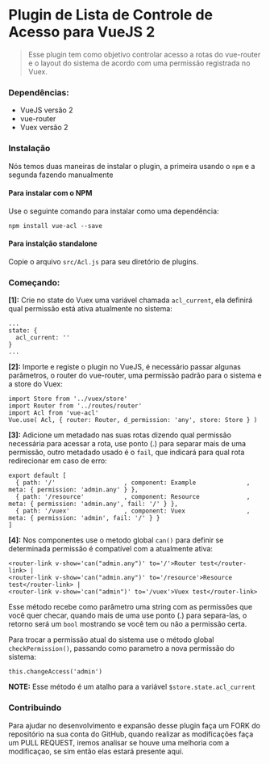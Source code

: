 # Plugin de Lista de Controle de Acesso para VueJS 2

>Esse plugin tem como objetivo controlar acesso a rotas do vue-router e o layout do sistema de acordo com uma permissão registrada no Vuex.

### Dependências:
- VueJS versão 2
- vue-router
- Vuex versão 2

### Instalação

Nós temos duas maneiras de instalar o plugin, a primeira usando o `npm` e a segunda fazendo manualmente

#### Para instalar com o NPM

Use o seguinte comando para instalar como uma dependência:

    npm install vue-acl --save

#### Para instalção standalone

Copie o arquivo `src/Acl.js` para seu diretório de plugins.

### Começando:

**[1]:** Crie no state do Vuex uma variável chamada `acl_current`, ela definirá qual permissão está ativa atualmente no sistema:

    ...
  	state: {
  	  acl_current: ''
  	}
    ...

**[2]:** Importe e registe o plugin no VueJS, é necessário passar algunas parâmetros, o router do vue-router, uma permissão padrão para o sistema e a store do Vuex:


    import Store from '../vuex/store'
    import Router from '../routes/router'
    import Acl from 'vue-acl'
    Vue.use( Acl, { router: Router, d_permission: 'any', store: Store } )


**[3]:** Adicione um metadado nas suas rotas dizendo qual permissão necessária para acessar a rota, use ponto (.) para separar mais de uma permissão, outro metadado usado é o `fail`, que indicará para qual rota redirecionar em caso de erro:

	export default [
	  { path: '/'                   , component: Example              , meta: { permission: 'admin.any' } },
	  { path: '/resource'           , component: Resource             , meta: { permission: 'admin.any', fail: '/' } },
	  { path: '/vuex'               , component: Vuex                 , meta: { permission: 'admin', fail: '/' } }
	]



**[4]:** Nos componentes use o metodo global `can()` para definir se determinada permissão é compatível com a atualmente ativa:

	<router-link v-show='can("admin.any")' to='/'>Router test</router-link> |
	<router-link v-show='can("admin.any")' to='/resource'>Resource test</router-link> |
	<router-link v-show='can("admin")' to='/vuex'>Vuex test</router-link>

Esse método recebe como parâmetro uma string com as permissões que você quer checar, quando mais de uma use ponto (.) para separa-las, o retorno será um `bool` mostrando se você tem ou não a permissão certa.

Para trocar a permissão atual do sistema use o método global `checkPermission()`, passando como parametro a nova permissão do sistema:

	this.changeAccess('admin')

**NOTE:** Esse método é um atalho para a variável `$store.state.acl_current`

### Contribuindo


Para ajudar no desenvolvimento e expansão desse plugin faça um FORK do repositório na sua conta do GitHub, quando realizar as modificações faça um PULL REQUEST, iremos analisar se houve uma melhoria com a modificaçao, se sim então elas estará presente aqui.
